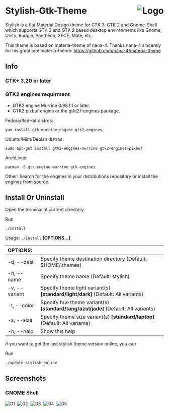 <img src="https://github.com/vinceliuice/stylish-gtk-theme/blob/images/logo.png" alt="Logo" align="right" /> Stylish-Gtk-Theme
======

Stylish is a flat Material Design theme for GTK 3, GTK 2 and Gnome-Shell which supports GTK 3 and GTK 2 based desktop environments like Gnome, Unity, Budgie, Pantheon, XFCE, Mate, etc.

This theme is based on materia-theme of nana-4. Thanks nana-4 sincerely for his great job!
materia-theme: https://github.com/nana-4/materia-theme

## Info

### GTK+ 3.20 or later

### GTK2 engines requirment
- GTK2 engine Murrine 0.98.1.1 or later.
- GTK2 pixbuf engine or the gtk(2)-engines package.

Fedora/RedHat distros:

    yum install gtk-murrine-engine gtk2-engines

Ubuntu/Mint/Debian distros:

    sudo apt-get install gtk2-engines-murrine gtk2-engines-pixbuf

ArchLinux:

    pacman -S gtk-engine-murrine gtk-engines

Other:
Search for the engines in your distributions repository or install the engines from source.
## Install Or Uninstall

Open the terminal at current directory.

Run

    ./Install

Usage:  `./Install`  **[OPTIONS...]**

|  OPTIONS:      | |
|:---------------|:-------------|
| -d, --dest     | Specify theme destination directory (Default: $HOME/.themes) |
| -n, --name     | Specify theme name (Default: stylish) |
| -v, --variant  | Specify theme light variant(s) **[standard/light/dark]** (Default: All variants) |
| -t, --color    | Specify hue theme variant(s) **[standard/tang/azul/jade]** (Default: All variants) |
| -s, --size     | Specify theme size variant(s) **[standard/laptop]** (Default: All variants) |
| -h, --help     | Show this help |

if you want to get the last stylish theme version online, you can

Run

    ./update-stylish-online

## Screenshots

### GNOME Shell
![01](https://github.com/vinceliuice/stylish-gtk-theme/blob/images/screenshots/screenshot1.jpg?raw=true) 
![02](https://github.com/vinceliuice/stylish-gtk-theme/blob/images/screenshots/screenshot2.jpg?raw=true) 
![03](https://github.com/vinceliuice/stylish-gtk-theme/blob/images/screenshots/screenshot3.jpg?raw=true) 
![04](https://github.com/vinceliuice/stylish-gtk-theme/blob/images/screenshots/screenshot4.jpg?raw=true) 
![05](https://github.com/vinceliuice/stylish-gtk-theme/blob/images/screenshots/screenshot5.jpg?raw=true)
